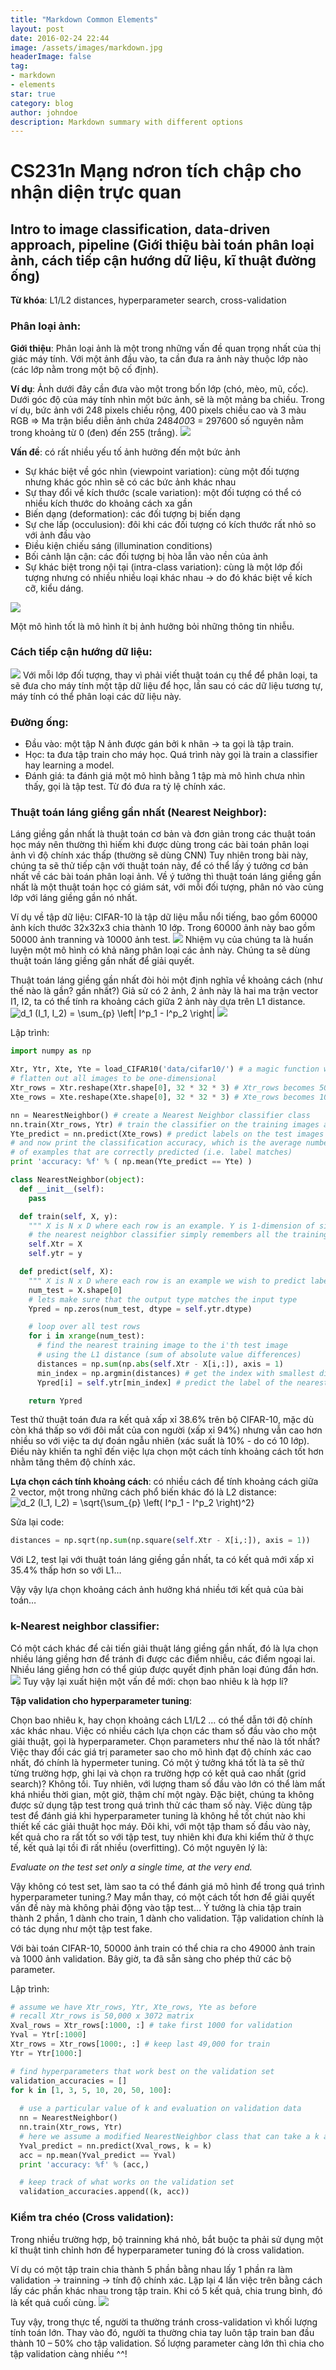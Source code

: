 ```yaml
---
title: "Markdown Common Elements"
layout: post
date: 2016-02-24 22:44
image: /assets/images/markdown.jpg
headerImage: false
tag:
- markdown
- elements
star: true
category: blog
author: johndoe
description: Markdown summary with different options
---
```

# CS231n Mạng nơron tích chập cho nhận diện trực quan
## Intro to image classification, data-driven approach, pipeline (Giới thiệu bài toán phân loại ảnh, cách tiếp cận hướng dữ liệu, kĩ thuật đường ống)

**Từ khóa**: L1/L2 distances, hyperparameter search, cross-validation
### Phân loại ảnh:
**Giới thiệu**: Phân loại ảnh là một trong những vấn đề quan trọng nhất của thị giác máy tính. Với một ảnh đầu vào, ta cần đưa ra ảnh này thuộc lớp nào (các lớp nằm trong một bộ cố định).

**Ví dụ**: Ảnh dưới đây cần đưa vào một trong bốn lớp (chó, mèo, mũ, cốc). Dưới góc độ của máy tính nhìn một bức ảnh, sẽ là một mảng ba chiều. Trong ví dụ, bức ảnh với 248 pixels chiều rộng, 400 pixels chiều cao và 3 màu RGB => Ma trận biểu diễn ảnh chứa 248*400*3 = 297600 số nguyên nằm trong khoảng từ 0 (đen) đến 255 (trắng).
  <img src="/assets/classify.png">

**Vấn đề**: có rất nhiều yếu tố ảnh hưởng đến một bức ảnh
  + Sự khác biệt về góc nhìn (viewpoint variation): cùng một đối tượng nhưng khác góc nhìn sẽ có các bức ảnh khác nhau
  + Sự thay đổi về kích thước (scale variation): một đối tượng có thể có nhiều kích thước do khoảng cách xa gần
  + Biến dạng (deformation): các đối tượng bị biến dạng
  + Sự che lấp (occulusion): đôi khi các đối tượng có kích thước rất nhỏ so với ảnh đầu vào
  + Điều kiện chiếu sáng (illumination conditions)
  + Bối cảnh lận cận: các đối tượng bị hòa lẫn vào nền của ảnh
  + Sự khác biệt trong nội tại (intra-class variation): cùng là một lớp đối tượng nhưng có nhiều nhiều loại khác nhau → do đó khác biệt về kích cỡ, kiểu dáng.
  <img src="/assets/challenges.jpeg">

Một mô hình tốt là mô hình ít bị ảnh hưởng bỏi những thông tin nhiễu.

### Cách tiếp cận hướng dữ liệu: 
<img src="/assets/trainset.jpg">
Với mỗi lớp đối tượng, thay vì phải viết thuật toán cụ thể để phân loại, ta sẽ đưa cho máy tính một tập dữ liệu để học, lần sau có các dữ liệu tương tự, máy tính có thể phân loại các dữ liệu này.

### Đường ống: 
  + Đầu vào: một tập N ảnh được gán bởi k nhãn → ta gọi là tập train.
  + Học: ta đưa tập train cho máy học. Quá trình này gọi là train a classifier hay learning a model.
  + Đánh giá: ta đánh giá một mô hình bằng 1 tập mà mô hình chưa nhìn thấy, gọi là tập test. Từ đó đưa ra tỷ lệ chính xác.

### Thuật toán láng giềng gần nhất (Nearest Neighbor):
Láng giềng gần nhất là thuật toán cơ bản và đơn giản trong các thuật toán học máy nên thường thì hiếm khi được dùng trong các bài toán phân loại ảnh vì độ chính xác thấp (thường sẽ dùng CNN) Tuy nhiên trong bài này, chúng ta sẽ thử tiếp cận với thuật toán này, để có thể lấy ý tưởng cơ bản nhất về các bài toán phân loại ảnh.
Về ý tưởng thì thuật toán láng giềng gần nhất là một thuật toán học có giám sát, với mỗi đối tượng, phân nó vào cùng lớp với láng giềng gần nó nhất. 

Ví dụ về tập dữ liệu: CIFAR-10 là tập dữ liệu mẫu nổi tiếng, bao gồm 60000 ảnh kích thước 32x32x3 chia thành 10 lớp. Trong 60000 ảnh này bao gồm 50000 ảnh tranning và 10000 ảnh test.
<img src="/assets/nn.jpg">
Nhiệm vụ của chúng ta là huấn luyện một mô hình có khả năng phân loại các ảnh này. Chúng ta sẽ dùng thuật toán láng giềng gần nhất để giải quyết.

Thuật toán láng giềng gần nhất đòi hỏi một định nghĩa về khoảng cách (như thế nào là gần? gần nhất?) Giả sử có 2 ảnh, 2 ảnh này là hai ma trận vector I1, I2, ta có thể tính ra khoảng cách giữa 2 ảnh này dựa trên L1 distance.
<img src="https://latex.codecogs.com/gif.latex?d_1&space;(I_1,&space;I_2)&space;=&space;\sum_{p}&space;\left|&space;I^p_1&space;-&space;I^p_2&space;\right|" title="d_1 (I_1, I_2) = \sum_{p} \left| I^p_1 - I^p_2 \right|" />
<img src="/assets/nneg.jpeg">

Lập trình:

```python
import numpy as np

Xtr, Ytr, Xte, Yte = load_CIFAR10('data/cifar10/') # a magic function we provide
# flatten out all images to be one-dimensional
Xtr_rows = Xtr.reshape(Xtr.shape[0], 32 * 32 * 3) # Xtr_rows becomes 50000 x 3072
Xte_rows = Xte.reshape(Xte.shape[0], 32 * 32 * 3) # Xte_rows becomes 10000 x 3072

nn = NearestNeighbor() # create a Nearest Neighbor classifier class
nn.train(Xtr_rows, Ytr) # train the classifier on the training images and labels
Yte_predict = nn.predict(Xte_rows) # predict labels on the test images
# and now print the classification accuracy, which is the average number
# of examples that are correctly predicted (i.e. label matches)
print 'accuracy: %f' % ( np.mean(Yte_predict == Yte) )

class NearestNeighbor(object):
  def __init__(self):
    pass

  def train(self, X, y):
    """ X is N x D where each row is an example. Y is 1-dimension of size N """
    # the nearest neighbor classifier simply remembers all the training data
    self.Xtr = X
    self.ytr = y

  def predict(self, X):
    """ X is N x D where each row is an example we wish to predict label for """
    num_test = X.shape[0]
    # lets make sure that the output type matches the input type
    Ypred = np.zeros(num_test, dtype = self.ytr.dtype)

    # loop over all test rows
    for i in xrange(num_test):
      # find the nearest training image to the i'th test image
      # using the L1 distance (sum of absolute value differences)
      distances = np.sum(np.abs(self.Xtr - X[i,:]), axis = 1)
      min_index = np.argmin(distances) # get the index with smallest distance
      Ypred[i] = self.ytr[min_index] # predict the label of the nearest example

    return Ypred
```
Test thử thuật toán đưa ra kết quả xấp xỉ 38.6% trên bộ CIFAR-10, mặc dù còn khá thấp so với đôi mắt của con người (xấp xỉ 94%) nhưng vẫn cao hơn nhiều so với việc ta dự đoán ngẫu nhiên (xác suất là 10% - do có 10 lớp). Điều này khiến ta nghĩ đến việc lựa chọn một cách tính khoảng cách tốt hơn nhằm tăng thêm độ chính xác.

**Lựa chọn cách tính khoảng cách**: có nhiều cách để tính khoảng cách giữa 2 vector, một trong những cách phổ biến khác đó là L2 distance:
<img src="https://latex.codecogs.com/gif.latex?d_2&space;(I_1,&space;I_2)&space;=&space;\sqrt{\sum_{p}&space;\left(&space;I^p_1&space;-&space;I^p_2&space;\right)^2}" title="d_2 (I_1, I_2) = \sqrt{\sum_{p} \left( I^p_1 - I^p_2 \right)^2}" />

Sửa lại code:
```python
distances = np.sqrt(np.sum(np.square(self.Xtr - X[i,:]), axis = 1))
```

Với L2, test lại với thuật toán láng giềng gần nhất, ta có kết quả mới xấp xỉ 35.4% thấp hơn so với L1… 

Vậy vậy lựa chọn khoảng cách ảnh hưởng khá nhiều tới kết quả của bài toán…

### k-Nearest neighbor classifier:
Có một cách khác để cải tiến giải thuật láng giềng gần nhất, đó là lựa chọn nhiều láng giềng hơn để 
tránh đi được các điểm nhiễu, các điểm ngoại lai.  Nhiều láng giềng hơn có thể giúp được quyết định phân loại đúng đắn hơn.
<img src="/assets/knn.jpeg">
Tuy vậy lại xuất hiện một vấn đề mới: chọn bao nhiêu k là hợp lí?

**Tập validation cho hyperparameter tuning**:

Chọn bao nhiêu k, hay chọn khoảng cách L1/L2 … có thể dẫn tới độ chính xác khác nhau. Việc có nhiều cách lựa chọn các tham số đầu vào cho một giải thuật, gọi là hyperparameter. Chọn parameters như thế nào là tốt nhất? Việc thay đổi các giá trị parameter sao cho mô hình đạt độ chính xác cao nhất, đó chính là hypermeter tuning.
Có một ý tưởng khá tốt là ta sẽ thử từng trường hợp, ghi lại và chọn ra trường hợp có kết quả cao nhất (grid search)? Không tồi. Tuy nhiên, với lượng tham số đầu vào lớn có thể làm mất khá nhiều thời gian, một giờ, thậm chí một ngày. 
Đặc biệt, chúng ta không được sử dụng tập test trong quá trình thử các tham số này. Việc dùng tập test để đánh giá khi hyperparameter tuning là không hề tốt chút nào khi thiết kế các giải thuật học máy. Đôi khi, với một tập tham số đầu vào này, kết quả cho ra rất tốt so với tập test, tuy nhiên khi đưa khi kiểm thử ở thực tế, kết quả lại tồi đi rất nhiều (overfitting). Có một nguyên lý là:

*Evaluate on the test set only a single time, at the very end.*

Vậy không có test set, làm sao ta có thể đánh giá mô hình để trong quá trình hyperparameter tuning.? May mắn thay, có một cách tốt hơn để giải quyết vấn đề này mà không phải động vào tập test…
Ý tưởng là chia tập train thành 2 phần, 1 dành cho train, 1 dành cho validation. Tập validation chính là có tác dụng như một tập test fake.

Với bài toán CIFAR-10, 50000 ảnh train có thể chia ra cho 49000 ảnh train và 1000 ảnh validation. Bây giờ, ta đã sẵn sàng cho phép thử các bộ parameter.

Lập trình:
```python
# assume we have Xtr_rows, Ytr, Xte_rows, Yte as before
# recall Xtr_rows is 50,000 x 3072 matrix
Xval_rows = Xtr_rows[:1000, :] # take first 1000 for validation
Yval = Ytr[:1000]
Xtr_rows = Xtr_rows[1000:, :] # keep last 49,000 for train
Ytr = Ytr[1000:]

# find hyperparameters that work best on the validation set
validation_accuracies = []
for k in [1, 3, 5, 10, 20, 50, 100]:
  
  # use a particular value of k and evaluation on validation data
  nn = NearestNeighbor()
  nn.train(Xtr_rows, Ytr)
  # here we assume a modified NearestNeighbor class that can take a k as input
  Yval_predict = nn.predict(Xval_rows, k = k)
  acc = np.mean(Yval_predict == Yval)
  print 'accuracy: %f' % (acc,)

  # keep track of what works on the validation set
  validation_accuracies.append((k, acc))
```

### Kiểm tra chéo (Cross validation):

Trong nhiều trường hợp, bộ trainning khá nhỏ, bắt buộc ta phải sử dụng một kĩ thuật tinh chỉnh hơn để hyperparameter tuning đó là cross validation.

Ví dụ có một tập train chia thành 5 phần bằng nhau lấy 1 phần ra làm validation → trainning → tính độ chính xác. Lặp lại 4 lần việc trên bằng cách lấy các phần khác nhau trong tập train. Khi có 5 kết quả, chia trung bình, đó là kết quả cuối cùng. 
<img src="/assets/crossval.jpeg">

Tuy vậy, trong thực tế, người ta thường tránh cross-validation vì khối lượng tính toán lớn. Thay vào đó, người ta thường chia tay luôn tập train ban đầu thành 10 – 50% cho tập validation. Số lượng parameter càng lớn thì chia cho tập validation càng nhiều ^^!
